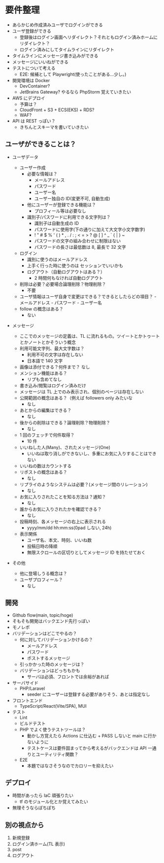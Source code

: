 # 要件整理

- あらかじめ作成済みユーザでログインができる
- ユーザ登録ができる
  - 登録後はログイン画面へリダイレクト？それともログイン済みホームにリダイレクト？
  - ログイン済みにしてタイムラインにリダイレクト
- タイムラインにメッセージ書き込みができる
- メッセージにいいねができる
- テストについて考える
  - E2E: 候補として Playwright(使ったことがある...少し。)
- 開発環境は Docker
  - DevContainer?
  - JetBrains Gateway?
    やるなら PhpStorm 覚えていきたい
- AWS にデプロイ
  - 予算は？
  - CloudFront + S3 + ECS(EKS) + RDS?
  - WAF?
- API は REST っぽい？
  - きちんとスキーマを書いていきたい

## ユーザができることは？

- ユーザデータ

  - ユーザー作成
    - 必要な情報は？
      - メールアドレス
      - パスワード
      - ユーザー名
      - ユーザー独自の ID(変更不可, 自動生成)
    - 他にユーザーが登録できる機能は？
      - プロフィール等は必要なし
    - 識別子/パスワードに利用できる文字列は？
      - 識別子は自動生成の ID
      - パスワードに使用字(下の通りに加えて大文字小文字数字)
      - ! " # $ % ' ( ) \* , . / : ; < = > ? @ [ ] ^ \_ ` { | } ~
      - パスワードの文字の組み合わせに制限はない
      - パスワードの長さは最低数は 8, 最長で 32 文字
  - ログイン
    - 識別に使うのはメールアドレス
    - 上手く行った時に使うのは セッションでいいかも
    - ログアウト（自動ログアウトはある？）
      - 2 時間何もなければ自動ログアウト
  - 削除は必要？必要場合論理削除？物理削除？
    - 不要
  - ユーザ情報はユーザ自身で変更はできる？できるとしたらどの項目？ - メールアドレス - パスワード - ユーザー名
  - follow の概念はある？
    - ない

- メッセージ

  - ここでのメッセージの定義は、TL に流れるもの。ツイートとかトゥートとかノートとかそういう概念
  - 利用可能文字列、最大文字数は？
    - 利用不可の文字は存在しない
    - 日本語で 140 文字
  - 画像は添付できる？何件まで？
    なし
  - メンション機能はある？
    - リプも含めてなし
  - 書き込み/閲覧はログイン済みだけ
  - メッセージは TL 上でのみ表示され、個別のページは存在しない
  - 公開範囲の概念はある？（例えば followers only みたいな
    - なし
  - あとからの編集はできる？
    - なし
  - 後からの削除はできる？論理削除？物理削除？
    - なし
  - 1 回のフェッチで何件取得？
    - 10 件
  - いいねした人(Many)、されたメッセージ(One)
    - いいねは取り消しができないし、多重にお気に入りすることはできない
  - いいねの数はカウントする
  - リポストの概念はある？
    - なし
  - リプライのようなシステムは必要？(メッセージ間のリレーション)
    - なし
  - お気に入りされたことを知る方法は？通知？
    - なし
  - 誰からお気に入りされたかを確認できる？
    - なし
  - 投稿時刻、各メッセージの右上に表示される
    - yyyy/mm/dd hh:mm:ss(0pad しない, 24h)
  - 表示関係
    - ユーザ名、本文、時刻、いいね数
    - 投稿日時の降順
    - 無限スクロールの区切りとしてメッセージ ID を持たせておく

- その他
  - 他に登場しうる概念は？
  - ユーザプロフィール？
    - なし

## 開発

- Github flow(main, topic/hoge)
- そもそも開発はバックエンド先行っぽい
- モノレポ
- バリデーションはどこでやるの？
  - 何に対してバリデーションかけるの？
    - メールアドレス
    - パスワード
    - ポストするメッセージ
  - 引っかかった時のメッセージは？
  - バリデーションはどっちもかも
    - サーバは必須、フロントでは余裕があれば
- サーバサイド
  - PHP/Laravel
    - seeder にユーザーは登録する必要がありそう、あとは指定なし
- フロントエンド
  - TypeScript/React(Vite/SPA), MUI
- テスト
  - Lint
  - ビルドテスト
  - PHP でよく使うテストツールは？
    - 動かし方覚えたら Actions に仕込む + PASS しないと main に行かないように
    - テストケースは要件固まってから考えるがバックエンドは API 一通りとユーティリティ関数？
  - E2E
    - 本題ではなさそうなのでカロリーを抑えたい

## デプロイ

- 時間があったら IaC 頑張りたい
  - tf のモジュール化とか覚えてみたい
- 無理そうならぽちぽち

## 別の視点から

1. 新規登録
2. ログイン済ホーム(TL 表示)
3. post
4. ログアウト
